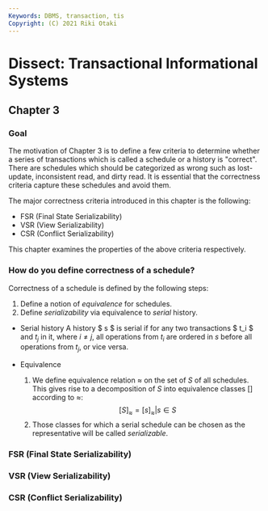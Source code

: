 ```yaml
---
Keywords: DBMS, transaction, tis
Copyright: (C) 2021 Riki Otaki
---
```


# Dissect: Transactional Informational Systems

## Chapter 3

### Goal 

The motivation of Chapter 3 is to define a few criteria to determine whether a series of transactions which is called a schedule or a history is "correct". There are schedules which should be categorized as wrong such as lost-update, inconsistent read, and dirty read. It is essential that the correctness criteria capture these schedules and avoid them. 

The major correctness criteria introduced in this chapter is the following:
- FSR (Final State Serializability)
- VSR (View Serializability)
- CSR (Conflict Serializability)

This chapter examines the properties of the above criteria respectively.

### How do you define correctness of a schedule?

Correctness of a schedule is defined by the following steps:
1. Define a notion of _equivalence_ for schedules.
2. Define _serializability_ via equivalence to _serial_ history.

- Serial history
  A history $ s $ is serial if for any two transactions $ t_i $ and $t_j$ in it, where $i \neq j$, all operations from $t_i$ are ordered in $s$ before all operations from $t_j$, or vice versa.
  
- Equivalence
  1. We define equivalence relation $\approx$ on the set of $S$ of all schedules. This gives rise to a decomposition of $S$ into equivalence classes [] according to $\approx$:
  $$ [S]_{\approx} = {[s]_{\approx}} | s \in S $$
  2. Those classes for which a serial schedule can be chosen as the representative will be called _serializable_.
  

### FSR (Final State Serializability)



### VSR (View Serializability)

### CSR (Conflict Serializability)








